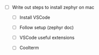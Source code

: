 - [ ] Write out steps to install zephyr on mac
    - [ ] Install VSCode
    - [ ] Follow setup (zephyr doc)
    - [ ] VSCode useful extensions
    - [ ] Coolterm

